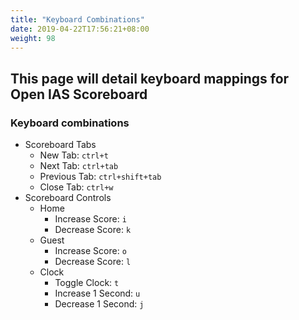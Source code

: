 ```yaml
---
title: "Keyboard Combinations"
date: 2019-04-22T17:56:21+08:00
weight: 98
---
```


## This page will detail keyboard mappings for Open IAS Scoreboard

### Keyboard combinations

- Scoreboard Tabs
    - New Tab: `ctrl+t`
    - Next Tab: `ctrl+tab`
    - Previous Tab: `ctrl+shift+tab`
    - Close Tab: `ctrl+w`
- Scoreboard Controls
    - Home
        - Increase Score: `i`
        - Decrease Score: `k`
    - Guest
        - Increase Score: `o`
        - Decrease Score: `l`
    - Clock
        - Toggle Clock: `t`
        - Increase 1 Second: `u`
        - Decrease 1 Second: `j`